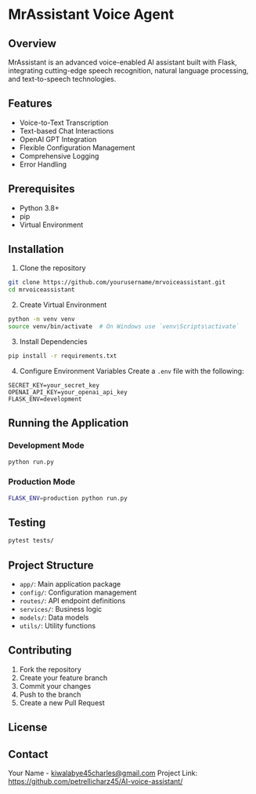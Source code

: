 # MrAssistant Voice Agent

## Overview
MrAssistant is an advanced voice-enabled AI assistant built with Flask, integrating cutting-edge speech recognition, natural language processing, and text-to-speech technologies.

## Features
- Voice-to-Text Transcription
- Text-based Chat Interactions
- OpenAI GPT Integration
- Flexible Configuration Management
- Comprehensive Logging
- Error Handling

## Prerequisites
- Python 3.8+
- pip
- Virtual Environment

## Installation

1. Clone the repository
```bash
git clone https://github.com/yourusername/mrvoiceassistant.git
cd mrvoiceassistant
```

2. Create Virtual Environment
```bash
python -m venv venv
source venv/bin/activate  # On Windows use `venv\Scripts\activate`
```

3. Install Dependencies
```bash
pip install -r requirements.txt
```

4. Configure Environment Variables
Create a `.env` file with the following:
```
SECRET_KEY=your_secret_key
OPENAI_API_KEY=your_openai_api_key
FLASK_ENV=development
```

## Running the Application

### Development Mode
```bash
python run.py
```

### Production Mode
```bash
FLASK_ENV=production python run.py
```

## Testing
```bash
pytest tests/
```

## Project Structure
- `app/`: Main application package
- `config/`: Configuration management
- `routes/`: API endpoint definitions
- `services/`: Business logic
- `models/`: Data models
- `utils/`: Utility functions

## Contributing
1. Fork the repository
2. Create your feature branch
3. Commit your changes
4. Push to the branch
5. Create a new Pull Request

## License


## Contact
Your Name - kiwalabye45charles@gmail.com
Project Link: https://github.com/petrellicharz45/AI-voice-assistant/